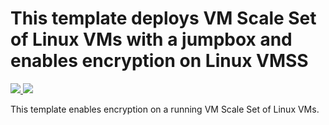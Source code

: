 # This template deploys VM Scale Set of Linux VMs with a jumpbox and enables encryption on Linux VMSS

<a href="https://portal.azure.com/#create/Microsoft.Template/uri/https%3%2F%2Fraw.githubusercontent.com%2Fejarvi%2Fazure-quickstart-templates%2Fvmss%2F201-encrypt-running-vmss-linux%2Fazuredeploy.json" target="_blank">
    <img src="http://azuredeploy.net/deploybutton.png"/>
</a>
<a href="http://armviz.io/#/?load=https%3%2F%2Fraw.githubusercontent.com%2Fejarvi%2Fazure-quickstart-templates%2Fvmss%2F201-encrypt-running-vmss-linux%2Fazuredeploy.json" target="_blank">
    <img src="http://armviz.io/visualizebutton.png"/>
</a>

This template enables encryption on a running VM Scale Set of Linux VMs.

